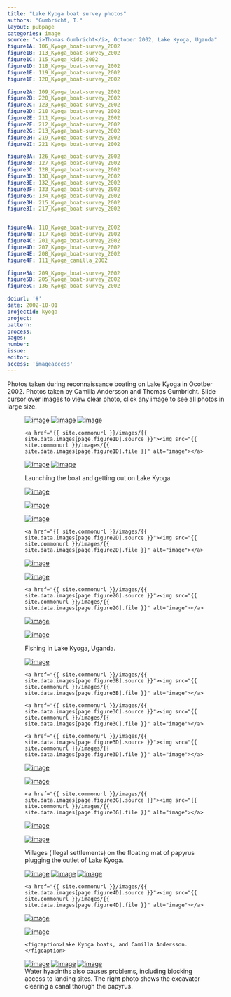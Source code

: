 ```yaml
---
title: "Lake Kyoga boat survey photos"
authors: "Gumbricht, T."
layout: pubpage
categories: image
source: "<i>Thomas Gumbricht</i>, October 2002, Lake Kyoga, Uganda"
figure1A: 106_Kyoga_boat-survey_2002
figure1B: 113_Kyoga_boat-survey_2002
figure1C: 115_Kyoga_kids_2002
figure1D: 118_Kyoga_boat-survey_2002
figure1E: 119_Kyoga_boat-survey_2002
figure1F: 120_Kyoga_boat-survey_2002

figure2A: 109_Kyoga_boat-survey_2002
figure2B: 220_Kyoga_boat-survey_2002
figure2C: 123_Kyoga_boat-survey_2002
figure2D: 210_Kyoga_boat-survey_2002
figure2E: 211_Kyoga_boat-survey_2002
figure2F: 212_Kyoga_boat-survey_2002
figure2G: 213_Kyoga_boat-survey_2002
figure2H: 219_Kyoga_boat-survey_2002
figure2I: 221_Kyoga_boat-survey_2002

figure3A: 126_Kyoga_boat-survey_2002
figure3B: 127_Kyoga_boat-survey_2002
figure3C: 128_Kyoga_boat-survey_2002
figure3D: 130_Kyoga_boat-survey_2002
figure3E: 132_Kyoga_boat-survey_2002
figure3F: 133_Kyoga_boat-survey_2002
figure3G: 134_Kyoga_boat-survey_2002
figure3H: 215_Kyoga_boat-survey_2002
figure3I: 217_Kyoga_boat-survey_2002


figure4A: 110_Kyoga_boat-survey_2002
figure4B: 117_Kyoga_boat-survey_2002
figure4C: 201_Kyoga_boat-survey_2002
figure4D: 207_Kyoga_boat-survey_2002
figure4E: 208_Kyoga_boat-survey_2002
figure4F: 111_Kyoga_camilla_2002

figure5A: 209_Kyoga_boat-survey_2002
figure5B: 205_Kyoga_boat-survey_2002
figure5C: 136_Kyoga_boat-survey_2002

doiurl: '#'
date: 2002-10-01
projectid: kyoga
project:
pattern:
process:
pages:
number:
issue:
editor:
access: 'imageaccess'
---
```


Photos taken during reconnaissance boating on Lake Kyoga in Ocotber 2002. Photos taken by Camilla Andersson and Thomas Gumbricht. Slide cursor over images to view clear photo, click any image to see all photos in large size.

<figure class="third">
	<a href="{{ site.commonurl }}/images/{{ site.data.images[page.figure1A].source }}"><img src="{{ site.commonurl }}/images/{{ site.data.images[page.figure1A].file }}" alt="image"></a>
  <a href="{{ site.commonurl }}/images/{{ site.data.images[page.figure1B].source }}"><img src="{{ site.commonurl }}/images/{{ site.data.images[page.figure1B].file }}" alt="image"></a>
  <a href="{{ site.commonurl }}/images/{{ site.data.images[page.figure1C].source }}"><img src="{{ site.commonurl }}/images/{{ site.data.images[page.figure1C].file }}" alt="image"></a>

	<a href="{{ site.commonurl }}/images/{{ site.data.images[page.figure1D].source }}"><img src="{{ site.commonurl }}/images/{{ site.data.images[page.figure1D].file }}" alt="image"></a>
  <a href="{{ site.commonurl }}/images/{{ site.data.images[page.figure1E].source }}"><img src="{{ site.commonurl }}/images/{{ site.data.images[page.figure1E].file }}" alt="image"></a>
  <a href="{{ site.commonurl }}/images/{{ site.data.images[page.figure1F].source }}"><img src="{{ site.commonurl }}/images/{{ site.data.images[page.figure1F].file }}" alt="image"></a>
  <figcaption>Launching the boat and getting out on Lake Kyoga.</figcaption>
</figure>

<figure class="third">
	<a href="{{ site.commonurl }}/images/{{ site.data.images[page.figure2A].source }}"><img src="{{ site.commonurl }}/images/{{ site.data.images[page.figure2A].file }}" alt="image"></a>

  <a href="{{ site.commonurl }}/images/{{ site.data.images[page.figure2B].source }}"><img src="{{ site.commonurl }}/images/{{ site.data.images[page.figure2B].file }}" alt="image"></a>

  <a href="{{ site.commonurl }}/images/{{ site.data.images[page.figure2C].source }}"><img src="{{ site.commonurl }}/images/{{ site.data.images[page.figure2C].file }}" alt="image"></a>

	<a href="{{ site.commonurl }}/images/{{ site.data.images[page.figure2D].source }}"><img src="{{ site.commonurl }}/images/{{ site.data.images[page.figure2D].file }}" alt="image"></a>

  <a href="{{ site.commonurl }}/images/{{ site.data.images[page.figure2E].source }}"><img src="{{ site.commonurl }}/images/{{ site.data.images[page.figure2E].file }}" alt="image"></a>

  <a href="{{ site.commonurl }}/images/{{ site.data.images[page.figure2F].source }}"><img src="{{ site.commonurl }}/images/{{ site.data.images[page.figure2F].file }}" alt="image"></a>

	<a href="{{ site.commonurl }}/images/{{ site.data.images[page.figure2G].source }}"><img src="{{ site.commonurl }}/images/{{ site.data.images[page.figure2G].file }}" alt="image"></a>

  <a href="{{ site.commonurl }}/images/{{ site.data.images[page.figure2H].source }}"><img src="{{ site.commonurl }}/images/{{ site.data.images[page.figure2H].file }}" alt="image"></a>

  <a href="{{ site.commonurl }}/images/{{ site.data.images[page.figure2I].source }}"><img src="{{ site.commonurl }}/images/{{ site.data.images[page.figure2I].file }}" alt="image"></a>

  <figcaption>Fishing in Lake Kyoga, Uganda. </figcaption>
</figure>

<figure class="third">
	<a href="{{ site.commonurl }}/images/{{ site.data.images[page.figure3A].source }}"><img src="{{ site.commonurl }}/images/{{ site.data.images[page.figure3A].file }}" alt="image"></a>

	<a href="{{ site.commonurl }}/images/{{ site.data.images[page.figure3B].source }}"><img src="{{ site.commonurl }}/images/{{ site.data.images[page.figure3B].file }}" alt="image"></a>

	<a href="{{ site.commonurl }}/images/{{ site.data.images[page.figure3C].source }}"><img src="{{ site.commonurl }}/images/{{ site.data.images[page.figure3C].file }}" alt="image"></a>

	<a href="{{ site.commonurl }}/images/{{ site.data.images[page.figure3D].source }}"><img src="{{ site.commonurl }}/images/{{ site.data.images[page.figure3D].file }}" alt="image"></a>

  <a href="{{ site.commonurl }}/images/{{ site.data.images[page.figure3E].source }}"><img src="{{ site.commonurl }}/images/{{ site.data.images[page.figure3E].file }}" alt="image"></a>

  <a href="{{ site.commonurl }}/images/{{ site.data.images[page.figure3F].source }}"><img src="{{ site.commonurl }}/images/{{ site.data.images[page.figure3F].file }}" alt="image"></a>

	<a href="{{ site.commonurl }}/images/{{ site.data.images[page.figure3G].source }}"><img src="{{ site.commonurl }}/images/{{ site.data.images[page.figure3G].file }}" alt="image"></a>

  <a href="{{ site.commonurl }}/images/{{ site.data.images[page.figure3H].source }}"><img src="{{ site.commonurl }}/images/{{ site.data.images[page.figure3H].file }}" alt="image"></a>

  <a href="{{ site.commonurl }}/images/{{ site.data.images[page.figure3I].source }}"><img src="{{ site.commonurl }}/images/{{ site.data.images[page.figure3I].file }}" alt="image"></a>

  <figcaption>Villages (illegal settlements) on the floating mat of papyrus plugging the outlet of Lake Kyoga.  </figcaption>
</figure>

<figure class="third">
	<a href="{{ site.commonurl }}/images/{{ site.data.images[page.figure4A].source }}"><img src="{{ site.commonurl }}/images/{{ site.data.images[page.figure4A].file }}" alt="image"></a>
  <a href="{{ site.commonurl }}/images/{{ site.data.images[page.figure4B].source }}"><img src="{{ site.commonurl }}/images/{{ site.data.images[page.figure4B].file }}" alt="image"></a>
  <a href="{{ site.commonurl }}/images/{{ site.data.images[page.figure4C].source }}"><img src="{{ site.commonurl }}/images/{{ site.data.images[page.figure4C].file }}" alt="image"></a>

	<a href="{{ site.commonurl }}/images/{{ site.data.images[page.figure4D].source }}"><img src="{{ site.commonurl }}/images/{{ site.data.images[page.figure4D].file }}" alt="image"></a>

  <a href="{{ site.commonurl }}/images/{{ site.data.images[page.figure4E].source }}"><img src="{{ site.commonurl }}/images/{{ site.data.images[page.figure4E].file }}" alt="image"></a>

  <a href="{{ site.commonurl }}/images/{{ site.data.images[page.figure4F].source }}"><img src="{{ site.commonurl }}/images/{{ site.data.images[page.figure4F].file }}" alt="image"></a>

	<figcaption>Lake Kyoga boats, and Camilla Andersson.</figcaption>
</figure>

<figure class="third">
	<a href="{{ site.commonurl }}/images/{{ site.data.images[page.figure5A].source }}"><img src="{{ site.commonurl }}/images/{{ site.data.images[page.figure5A].file }}" alt="image"></a>
  <a href="{{ site.commonurl }}/images/{{ site.data.images[page.figure5B].source }}"><img src="{{ site.commonurl }}/images/{{ site.data.images[page.figure5B].file }}" alt="image"></a>
  <a href="{{ site.commonurl }}/images/{{ site.data.images[page.figure5C].source }}"><img src="{{ site.commonurl }}/images/{{ site.data.images[page.figure5C].file }}" alt="image"></a>
	<a href="{{ site.commonurl }}/images/{{
	site.data.images[page.figure5C].file }}" alt="image"></a>

  <figcaption>Water hyacinths also causes problems, including blocking access to landing sites. The right photo shows the excavator clearing a canal thorugh the papyrus. </figcaption>
</figure>
